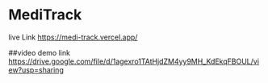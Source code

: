# MediTrack

live Link https://medi-track.vercel.app/

##video demo link 
https://drive.google.com/file/d/1agexro1TAtHjdZM4yy9MH_KdEkqFBOUL/view?usp=sharing
